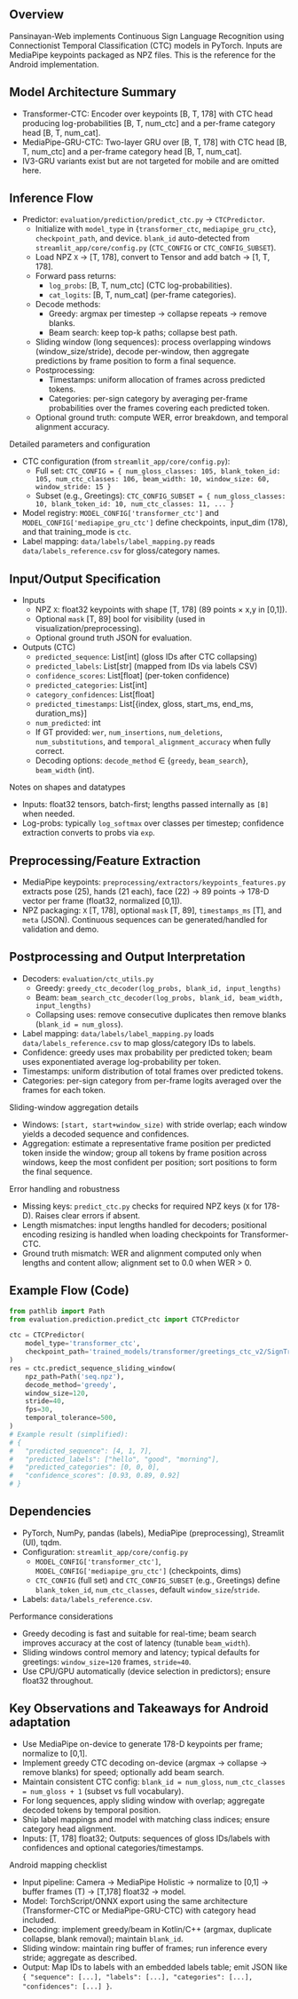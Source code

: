 ## Overview

Pansinayan-Web implements Continuous Sign Language Recognition using Connectionist Temporal Classification (CTC) models in PyTorch. Inputs are MediaPipe keypoints packaged as NPZ files. This is the reference for the Android implementation.

## Model Architecture Summary

- Transformer-CTC: Encoder over keypoints [B, T, 178] with CTC head producing log-probabilities [B, T, num_ctc] and a per-frame category head [B, T, num_cat].
- MediaPipe-GRU-CTC: Two-layer GRU over [B, T, 178] with CTC head [B, T, num_ctc] and a per-frame category head [B, T, num_cat].
- IV3-GRU variants exist but are not targeted for mobile and are omitted here.

## Inference Flow

- Predictor: `evaluation/prediction/predict_ctc.py` → `CTCPredictor`.
  - Initialize with `model_type` in {`transformer_ctc`, `mediapipe_gru_ctc`}, `checkpoint_path`, and device. `blank_id` auto-detected from `streamlit_app/core/config.py` (`CTC_CONFIG` or `CTC_CONFIG_SUBSET`).
  - Load NPZ `X` → [T, 178], convert to Tensor and add batch → [1, T, 178].
  - Forward pass returns:
    - `log_probs`: [B, T, num_ctc] (CTC log-probabilities).
    - `cat_logits`: [B, T, num_cat] (per-frame categories).
  - Decode methods:
    - Greedy: argmax per timestep → collapse repeats → remove blanks.
    - Beam search: keep top-k paths; collapse best path.
  - Sliding window (long sequences): process overlapping windows (window_size/stride), decode per-window, then aggregate predictions by frame position to form a final sequence.
  - Postprocessing:
    - Timestamps: uniform allocation of frames across predicted tokens.
    - Categories: per-sign category by averaging per-frame probabilities over the frames covering each predicted token.
  - Optional ground truth: compute WER, error breakdown, and temporal alignment accuracy.

Detailed parameters and configuration

- CTC configuration (from `streamlit_app/core/config.py`):
  - Full set: `CTC_CONFIG = { num_gloss_classes: 105, blank_token_id: 105, num_ctc_classes: 106, beam_width: 10, window_size: 60, window_stride: 15 }`
  - Subset (e.g., Greetings): `CTC_CONFIG_SUBSET = { num_gloss_classes: 10, blank_token_id: 10, num_ctc_classes: 11, ... }`
- Model registry: `MODEL_CONFIG['transformer_ctc']` and `MODEL_CONFIG['mediapipe_gru_ctc']` define checkpoints, input_dim (178), and that training_mode is `ctc`.
- Label mapping: `data/labels/label_mapping.py` reads `data/labels_reference.csv` for gloss/category names.

## Input/Output Specification

- Inputs
  - NPZ `X`: float32 keypoints with shape [T, 178] (89 points × x,y in [0,1]).
  - Optional `mask` [T, 89] bool for visibility (used in visualization/preprocessing).
  - Optional ground truth JSON for evaluation.
- Outputs (CTC)
  - `predicted_sequence`: List[int] (gloss IDs after CTC collapsing)
  - `predicted_labels`: List[str] (mapped from IDs via labels CSV)
  - `confidence_scores`: List[float] (per-token confidence)
  - `predicted_categories`: List[int]
  - `category_confidences`: List[float]
  - `predicted_timestamps`: List[{index, gloss, start_ms, end_ms, duration_ms}]
  - `num_predicted`: int
  - If GT provided: `wer`, `num_insertions`, `num_deletions`, `num_substitutions`, and `temporal_alignment_accuracy` when fully correct.
  - Decoding options: `decode_method` ∈ {`greedy`, `beam_search`}, `beam_width` (int).

Notes on shapes and datatypes

- Inputs: float32 tensors, batch-first; lengths passed internally as `[B]` when needed.
- Log-probs: typically `log_softmax` over classes per timestep; confidence extraction converts to probs via `exp`.

## Preprocessing/Feature Extraction

- MediaPipe keypoints: `preprocessing/extractors/keypoints_features.py` extracts pose (25), hands (21 each), face (22) → 89 points → 178-D vector per frame (float32, normalized [0,1]).
- NPZ packaging: `X` [T, 178], optional `mask` [T, 89], `timestamps_ms` [T], and `meta` (JSON). Continuous sequences can be generated/handled for validation and demo.

## Postprocessing and Output Interpretation

- Decoders: `evaluation/ctc_utils.py`
  - Greedy: `greedy_ctc_decoder(log_probs, blank_id, input_lengths)`
  - Beam: `beam_search_ctc_decoder(log_probs, blank_id, beam_width, input_lengths)`
  - Collapsing uses: remove consecutive duplicates then remove blanks (`blank_id = num_gloss`).
- Label mapping: `data/labels/label_mapping.py` loads `data/labels_reference.csv` to map gloss/category IDs to labels.
- Confidence: greedy uses max probability per predicted token; beam uses exponentiated average log-probability per token.
- Timestamps: uniform distribution of total frames over predicted tokens.
- Categories: per-sign category from per-frame logits averaged over the frames for each token.

Sliding-window aggregation details

- Windows: `[start, start+window_size)` with stride overlap; each window yields a decoded sequence and confidences.
- Aggregation: estimate a representative frame position per predicted token inside the window; group all tokens by frame position across windows, keep the most confident per position; sort positions to form the final sequence.

Error handling and robustness

- Missing keys: `predict_ctc.py` checks for required NPZ keys (`X` for 178-D). Raises clear errors if absent.
- Length mismatches: input lengths handled for decoders; positional encoding resizing is handled when loading checkpoints for Transformer-CTC.
- Ground truth mismatch: WER and alignment computed only when lengths and content allow; alignment set to 0.0 when WER > 0.

## Example Flow (Code)

```python
from pathlib import Path
from evaluation.prediction.predict_ctc import CTCPredictor

ctc = CTCPredictor(
    model_type='transformer_ctc',
    checkpoint_path='trained_models/transformer/greetings_ctc_v2/SignTransformerCtc_best.pt'
)
res = ctc.predict_sequence_sliding_window(
    npz_path=Path('seq.npz'),
    decode_method='greedy',
    window_size=120,
    stride=40,
    fps=30,
    temporal_tolerance=500,
)
# Example result (simplified):
# {
#   "predicted_sequence": [4, 1, 7],
#   "predicted_labels": ["hello", "good", "morning"],
#   "predicted_categories": [0, 0, 0],
#   "confidence_scores": [0.93, 0.89, 0.92]
# }
```

## Dependencies

- PyTorch, NumPy, pandas (labels), MediaPipe (preprocessing), Streamlit (UI), tqdm.
- Configuration: `streamlit_app/core/config.py`
  - `MODEL_CONFIG['transformer_ctc']`, `MODEL_CONFIG['mediapipe_gru_ctc']` (checkpoints, dims)
  - `CTC_CONFIG` (full set) and `CTC_CONFIG_SUBSET` (e.g., Greetings) define `blank_token_id`, `num_ctc_classes`, default `window_size`/`stride`.
- Labels: `data/labels_reference.csv`.

Performance considerations

- Greedy decoding is fast and suitable for real-time; beam search improves accuracy at the cost of latency (tunable `beam_width`).
- Sliding windows control memory and latency; typical defaults for greetings: `window_size≈120` frames, `stride≈40`.
- Use CPU/GPU automatically (device selection in predictors); ensure float32 throughout.

## Key Observations and Takeaways for Android adaptation

- Use MediaPipe on-device to generate 178-D keypoints per frame; normalize to [0,1].
- Implement greedy CTC decoding on-device (argmax → collapse → remove blanks) for speed; optionally add beam search.
- Maintain consistent CTC config: `blank_id = num_gloss`, `num_ctc_classes = num_gloss + 1` (subset vs full vocabulary).
- For long sequences, apply sliding window with overlap; aggregate decoded tokens by temporal position.
- Ship label mappings and model with matching class indices; ensure category head alignment.
- Inputs: [T, 178] float32; Outputs: sequences of gloss IDs/labels with confidences and optional categories/timestamps.

Android mapping checklist

- Input pipeline: Camera → MediaPipe Holistic → normalize to [0,1] → buffer frames (T) → [T,178] float32 → model.
- Model: TorchScript/ONNX export using the same architecture (Transformer-CTC or MediaPipe-GRU-CTC) with category head included.
- Decoding: implement greedy/beam in Kotlin/C++ (argmax, duplicate collapse, blank removal); maintain `blank_id`.
- Sliding window: maintain ring buffer of frames; run inference every stride; aggregate as described.
- Output: Map IDs to labels with an embedded labels table; emit JSON like `{ "sequence": [...], "labels": [...], "categories": [...], "confidences": [...] }`.
